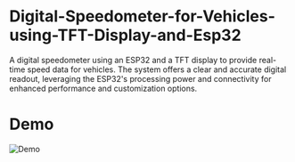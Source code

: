 # Digital-Speedometer-for-Vehicles-using-TFT-Display-and-Esp32
A digital speedometer using an ESP32 and a TFT display to provide real-time speed data for vehicles. The system offers a clear and accurate digital readout, leveraging the ESP32's processing power and connectivity for enhanced performance and customization options.
# Demo
![Demo](speedometer.gif)
